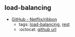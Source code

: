 load-balancing 
---
* [GitHub - Netflix/ribbon](https://github.com/Netflix/ribbon)
    * tags: [load-balancing](../tags/load-balancing.md), [rest](../tags/rest.md)
    * :octocat: [github url](https://github.com/Netflix/ribbon)

